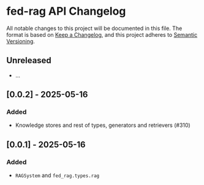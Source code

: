 <!-- markdownlint-disable-file MD024 -->

# fed-rag API Changelog

All notable changes to this project will be documented in this file.
The format is based on [Keep a Changelog](https://keepachangelog.com/),
and this project adheres to [Semantic Versioning](https://semver.org/).

## Unreleased

- ...

## [0.0.2] - 2025-05-16

### Added

- Knowledge stores and rest of types, generators and retrievers (#310)

## [0.0.1] - 2025-05-16

### Added

- `RAGSystem` and `fed_rag.types.rag`
